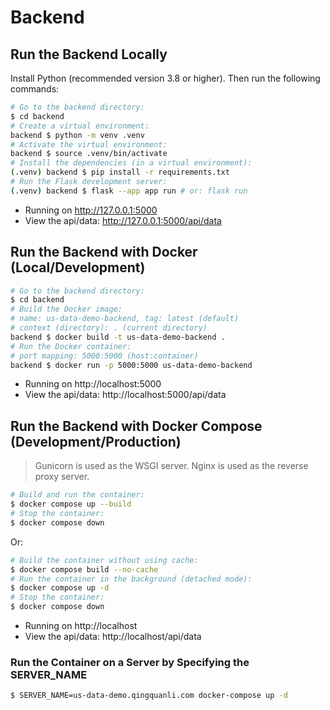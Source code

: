 # Backend

## Run the Backend Locally

Install Python (recommended version 3.8 or higher).
Then run the following commands:

```bash
# Go to the backend directory:
$ cd backend
# Create a virtual environment:
backend $ python -m venv .venv
# Activate the virtual environment:
backend $ source .venv/bin/activate
# Install the dependencies (in a virtual environment):
(.venv) backend $ pip install -r requirements.txt
# Run the Flask development server:
(.venv) backend $ flask --app app run # or: flask run
```

- Running on http://127.0.0.1:5000
- View the api/data: http://127.0.0.1:5000/api/data

## Run the Backend with Docker (Local/Development)

```bash
# Go to the backend directory:
$ cd backend
# Build the Docker image:
# name: us-data-demo-backend, tag: latest (default)
# context (directory): . (current directory)
backend $ docker build -t us-data-demo-backend .
# Run the Docker container:
# port mapping: 5000:5000 (host:container)
backend $ docker run -p 5000:5000 us-data-demo-backend
```

- Running on http://localhost:5000
- View the api/data: http://localhost:5000/api/data

## Run the Backend with Docker Compose (Development/Production)

> Gunicorn is used as the WSGI server.
> Nginx is used as the reverse proxy server.

```bash
# Build and run the container:
$ docker compose up --build
# Stop the container:
$ docker compose down
```

Or:

```bash
# Build the container without using cache:
$ docker compose build --no-cache
# Run the container in the background (detached mode):
$ docker compose up -d
# Stop the container:
$ docker compose down
```

- Running on http://localhost
- View the api/data: http://localhost/api/data

### Run the Container on a Server by Specifying the SERVER_NAME
```bash
$ SERVER_NAME=us-data-demo.qingquanli.com docker-compose up -d
```

